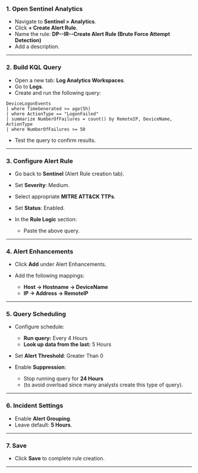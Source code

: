 ### 1. Open Sentinel Analytics

* Navigate to **Sentinel > Analytics**.
* Click **+ Create Alert Rule**.
* Name the rule:
  **DP--IR--Create Alert Rule (Brute Force Attempt Detection)**
* Add a description.

---

### 2. Build KQL Query

* Open a new tab: **Log Analytics Workspaces**.
* Go to **Logs**.
* Create and run the following query:

```kusto
DeviceLogonEvents
| where TimeGenerated >= ago(5h)
| where ActionType == "LogonFailed"
| summarize NumberOfFailures = count() by RemoteIP, DeviceName, ActionType
| where NumberOfFailures >= 50
```

* Test the query to confirm results.

---

### 3. Configure Alert Rule

* Go back to **Sentinel** (Alert Rule creation tab).
* Set **Severity**: Medium.
* Select appropriate **MITRE ATT\&CK TTPs**.
* Set **Status**: Enabled.
* In the **Rule Logic** section:

  * Paste the above query.

---

### 4. Alert Enhancements

* Click **Add** under Alert Enhancements.
* Add the following mappings:

  * **Host → Hostname → DeviceName**
  * **IP → Address → RemoteIP**

---

### 5. Query Scheduling

* Configure schedule:

  * **Run query:** Every 4 Hours
  * **Look up data from the last:** 5 Hours
* Set **Alert Threshold**: Greater Than 0
* Enable **Suppression**:

  * Stop running query for **24 Hours**
  * (to avoid overload since many analysts create this type of query).

---

### 6. Incident Settings

* Enable **Alert Grouping**.
* Leave default: **5 Hours**.

---

### 7. Save

* Click **Save** to complete rule creation.

---
